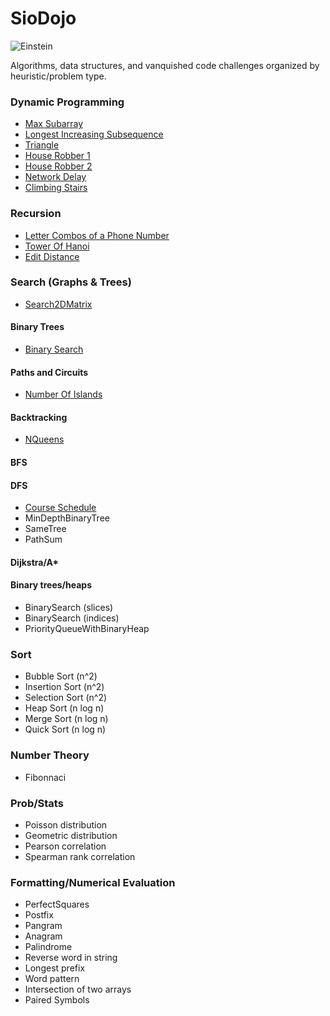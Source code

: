 # SioDojo

![Einstein](https://cloud.githubusercontent.com/assets/19956669/22234758/84d5faae-e1af-11e6-8b9e-d5c65cc213b9.png)

Algorithms, data structures, and vanquished code challenges organized by heuristic/problem type.

### Dynamic Programming

* [Max Subarray](https://github.com/SioKCronin/sio_dojo/tree/master/leetcode/max_subarray)
* [Longest Increasing Subsequence](https://github.com/SioKCronin/sio_dojo/tree/master/leetcode/longest_increasing_subsequence)
* [Triangle](https://github.com/SioKCronin/sio_dojo/tree/master/leetcode/triangle)
* [House Robber 1](https://github.com/SioKCronin/sio_dojo/blob/master/leetcode/house_robber/house_robber1.py) 
* [House Robber 2](https://github.com/SioKCronin/sio_dojo/blob/master/leetcode/house_robber/house_robber2.py)
* [Network Delay](https://github.com/SioKCronin/sio_dojo/blob/master/leetcode/network_delay/network_delay.py)
* [Climbing Stairs](https://github.com/SioKCronin/sio_dojo/blob/master/leetcode/climbing_stairs/climbing_stairs.py)

### Recursion

* [Letter Combos of a Phone Number](https://github.com/SioKCronin/sio_dojo/tree/master/leetcode/letter_combos_phone)
* [Tower Of Hanoi](https://github.com/SioKCronin/sio_dojo/blob/master/leetcode/tower_of_hanoi/tower_of_hanoi.py)
* [Edit Distance](https://github.com/SioKCronin/sio_dojo/blob/master/leetcode/edit_distance/edit_distance.py)

### Search (Graphs & Trees)

* [Search2DMatrix](https://github.com/SioKCronin/sio_dojo/blob/master/leetcode/search_2D_matrix/search_2d_matrix.py)

#### Binary Trees

* [Binary Search](https://github.com/SioKCronin/sio_dojo/blob/master/leetcode/binary_search/binary_search.py)

#### Paths and Circuits

* [Number Of Islands](https://github.com/SioKCronin/sio_dojo/tree/master/other/islands)

#### Backtracking
* [NQueens](https://github.com/SioKCronin/sio_dojo/blob/master/leetcode/n_queens/n_queens.py)

#### BFS

#### DFS

* [Course Schedule](https://github.com/SioKCronin/sio_dojo/tree/master/leetcode/course_schedule)
* MinDepthBinaryTree 
* SameTree
* PathSum

#### Dijkstra/A*

#### Binary trees/heaps

* BinarySearch (slices)
* BinarySearch (indices)
* PriorityQueueWithBinaryHeap

### Sort

* Bubble Sort (n^2)
* Insertion Sort (n^2)
* Selection Sort (n^2)
* Heap Sort (n log n)
* Merge Sort (n log n)
* Quick Sort (n log n)

### Number Theory

* Fibonnaci

### Prob/Stats

* Poisson distribution
* Geometric distribution
* Pearson correlation
* Spearman rank correlation

### Formatting/Numerical Evaluation

* PerfectSquares
* Postfix
* Pangram
* Anagram
* Palindrome
* Reverse word in string
* Longest prefix
* Word pattern
* Intersection of two arrays
* Paired Symbols
